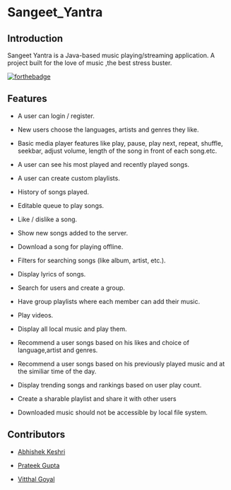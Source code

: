 # Sangeet_Yantra #

## Introduction ##
Sangeet Yantra is a Java-based music playing/streaming application. A project built for the love of music ,the best stress buster.

[![forthebadge](https://forthebadge.com/images/badges/uses-Java.svg)](https://forthebadge.com)
## Features ##

* A user can login / register.
  
* New users choose the languages, artists and genres they like.
  
* Basic media player features like play, pause, play next, repeat, shuffle, seekbar, adjust volume, length of the song in front of each song.etc.
  
* A user can see his most played and recently played songs.

* A user can create custom playlists.
  
* History of songs played.

* Editable queue to play songs.

* Like / dislike a song.
  
* Show new songs added to the server.

* Download a song for playing offline.

* Filters for searching songs (like album, artist, etc.).

* Display lyrics of songs.

* Search for users and create a group.

* Have group playlists where each member can add their music.

* Play videos.

* Display all local music and play them.

* Recommend a user songs based on his likes and choice of language,artist and genres.

* Recommend a user songs based on his previously played music and at the similiar time of the day.

* Display trending songs and rankings based on user play count.

* Create a sharable playlist and share it with other users

* Downloaded music should not be accessible by local file system.


## Contributors ##

* [Abhishek Keshri](https://github.com/abhikeshri10)

* [Prateek Gupta](https://github.com/Prat2404)

* [Vitthal Goyal](https://gihtub.com/vitthalgoyal)
 
 
 
